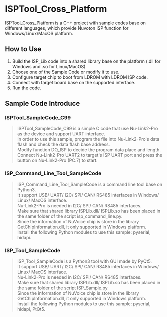 ﻿# ISPTool_Cross_Platform
ISPTool_Cross_Platform is a C++ project with sample codes base on different languages, which provide Nuvoton ISP function for Windows/Linux/MacOS platform.
## How to Use
1. Build the ISP_Lib code into a shared library base on the platform (.dll for Windows and .so for Linux/MacOS)
2. Choose one of the Sample Code or modify it to use.
3. Configure target chip to boot from LDROM with LDROM ISP code.
4. Connect with target board base on the supported interface.
5. Run the code.
## Sample Code Introduce
### ISPTool_SampleCode_C99
> ISPTool_SampleCode_C99 is a simple C code that use Nu-Link2-Pro as the device and support UART interface.  
> In order to use this sample, program the file into Nu-Link2-Pro's data flash and check the data flash base address.  
> Modify function DO_ISP to decide the program data place and length.  
> Connect Nu-Link2-Pro UART2 to target's ISP UART port and press the button on Nu-Link2-Pro (PC.7) to start.  
### ISP_Command_Line_Tool_SampleCode
> ISP_Command_Line_Tool_SampleCode is a command line tool base on Python3.  
> It support USB/ UART/ I2C/ SPI/ CAN/ RS485 interfaces in Windows/ Linux/ MacOS interface.  
> Nu-Link2-Pro is needed in I2C/ SPI/ CAN/ RS485 interfaces.  
> Make sure that shared library ISPLib.dll/ ISPLib.so has been placed in the same folder of the script isp_command_line.py.  
> Since the information of NuVoice chip is store in the library GetChipInformation.dll, it only supported in Windows platform.  
> Install the following Python modules to use this sample: pyserial, hidapi.  
### ISP_Tool_SampleCode
> ISP_Tool_SampleCode is a Python3 tool with GUI made by PyQt5.  
> It support USB/ UART/ I2C/ SPI/ CAN/ RS485 interfaces in Windows/ Linux/ MacOS interface.  
> Nu-Link2-Pro is needed in I2C/ SPI/ CAN/ RS485 interfaces.  
> Make sure that shared library ISPLib.dll/ ISPLib.so has been placed in the same folder of the script ISP_Sample.py  
> Since the information of NuVoice chip is store in the library GetChipInformation.dll, it only supported in Windows platform.  
> Install the following Python modules to use this sample: pyserial, hidapi, PtQt5.    
